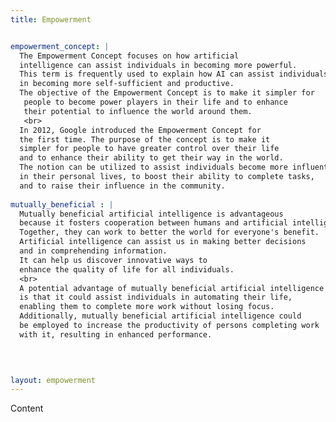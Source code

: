 ```yaml
---
title: Empowerment


empowerment_concept: |
  The Empowerment Concept focuses on how artificial 
  intelligence can assist individuals in becoming more powerful. 
  This term is frequently used to explain how AI can assist individuals 
  in becoming more self-sufficient and productive. 
  The objective of the Empowerment Concept is to make it simpler for
   people to become power players in their life and to enhance 
   their potential to influence the world around them.
   <br>
  In 2012, Google introduced the Empowerment Concept for 
  the first time. The purpose of the concept is to make it 
  simpler for people to have greater control over their life 
  and to enhance their ability to get their way in the world. 
  The notion can be utilized to assist individuals become more influential 
  in their personal lives, to boost their ability to complete tasks, 
  and to raise their influence in the community.
  
mutually_beneficial : |
  Mutually beneficial artificial intelligence is advantageous 
  because it fosters cooperation between humans and artificial intelligence.
  Together, they can work to better the world for everyone's benefit.
  Artificial intelligence can assist us in making better decisions 
  and in comprehending information.
  It can help us discover innovative ways to 
  enhance the quality of life for all individuals.
  <br>
  A potential advantage of mutually beneficial artificial intelligence
  is that it could assist individuals in automating their life,
  enabling them to complete more work without losing focus.
  Additionally, mutually beneficial artificial intelligence could 
  be employed to increase the productivity of persons completing work
  with it, resulting in enhanced performance.
  


  
layout: empowerment
---
```



Content
